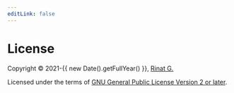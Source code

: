 ```yaml
---
editLink: false
---
```


# License

Copyright &copy; 2021-{{ new Date().getFullYear() }}, [Rinat G.](https://github.com/wakirin)

Licensed under the terms of [GNU General Public License Version 2 or later](http://www.gnu.org/licenses/gpl.html). 